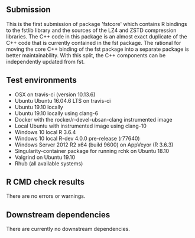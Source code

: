 
## Submission

This is the first submission of package 'fstcore' which contains R bindings to the fstlib library and the sources of
the LZ4 and ZSTD compression libraries. The C++ code in this package is an almost exact duplicate of the C++ code that
is currently contained in the fst package. The rational for moving the core C++ binding of the fst package into a
separate package is better maintainability. With this split, the C++ components can be independently updated from fst.


## Test environments 

* OSX on travis-ci (version 10.13.6)
* Ubuntu Ubuntu 16.04.6 LTS on travis-ci
* Ubuntu 19.10 locally
* Ubuntu 19.10 locally using clang-6
* Docker with the rocker/r-devel-ubsan-clang instrumented image
* Local Ubuntu with instrumented image using clang-10
* Windows 10 local R 3.6.4
* Windows 10 local R-dev 4.0.0 pre-release (r77640)
* Windows Server 2012 R2 x64 (build 9600) on AppVeyor (R 3.6.3)
* Singularity-container package for running rchk on Ubuntu 18.10
* Valgrind on Ubuntu 19.10
* Rhub (all available systems)

## R CMD check results

There are no errors or warnings.

## Downstream dependencies

There are currently no downstream dependencies.
